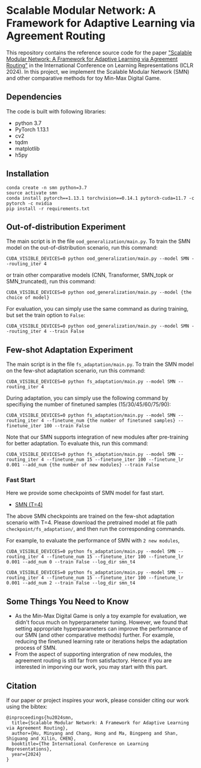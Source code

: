 
# Scalable Modular Network: A Framework for Adaptive Learning via Agreement Routing
This repository contains the reference source code for the paper ["Scalable Modular Network: A Framework for Adaptive Learning via Agreement Routing"](https://openreview.net/forum?id=pEKJl5sflp) in the International Conference on Learning Representations (ICLR 2024). In this project, we implement the Scalable Modular Network (SMN) and other comparative methods for toy Min-Max Digital Game.

## Dependencies
The code is built with following libraries:
- python 3.7
- PyTorch 1.13.1
- cv2
- tqdm
- matplotlib
- h5py

## Installation
```install
conda create -n smn python=3.7
source activate smn
conda install pytorch==1.13.1 torchvision==0.14.1 pytorch-cuda=11.7 -c pytorch -c nvidia
pip install -r requirements.txt
```

## Out-of-distribution Experiment
The main script is in the file ``ood_generalization/main.py``. To train the SMN model on the out-of-distribution scenario, run this command:

```train
CUDA_VISIBLE_DEVICES=0 python ood_generalization/main.py --model SMN --routing_iter 4
```

or train other comparative models (CNN, Transformer, SMN_topk or SMN_truncated), run this command:

```train
CUDA_VISIBLE_DEVICES=0 python ood_generalization/main.py --model {the choice of model}
```

For evaluation, you can simply use the same command as during training, but set the train option to ``False``:

```evaluation
CUDA_VISIBLE_DEVICES=0 python ood_generalization/main.py --model SMN --routing_iter 4 --train False
```

## Few-shot Adaptation Experiment
The main script is in the file ``fs_adaptation/main.py``. To train the SMN model on the few-shot adaptation scenario, run this command:

```train
CUDA_VISIBLE_DEVICES=0 python fs_adaptation/main.py --model SMN --routing_iter 4
```

During adaptation, you can simply use the following command by specifiying the number of finetuned samples (15/30/45/60/75/90):

```adaptation
CUDA_VISIBLE_DEVICES=0 python fs_adaptation/main.py --model SMN --routing_iter 4 --finetune_num {the number of finetuned samples} --finetune_iter 100 --train False
```

Note that our SMN supports integration of new modules after pre-training for better adaptation.
To evaluate this, run this command:
```adaptation
CUDA_VISIBLE_DEVICES=0 python fs_adaptation/main.py --model SMN --routing_iter 4 --finetune_num 15 --finetune_iter 100 --finetune_lr 0.001 --add_num {the number of new modules} --train False
```

### Fast Start
Here we provide some checkpoints of SMN model for fast start.
- [SMN (T=4)](https://drive.google.com/file/d/1vwxocqyoL38cPyhgp1nU8EAM15y_ie5z/view?usp=sharing)

The above SMN checkpoints are trained on the few-shot adaptation scenario with T=4.
Please download the pretrained model at file path ``checkpoint/fs_adaptation/``, and then run the corresponding commands.

For example, to evaluate the performance of SMN with ``2 new modules``, 
```
CUDA_VISIBLE_DEVICES=0 python fs_adaptation/main.py --model SMN --routing_iter 4 --finetune_num 15 --finetune_iter 100 --finetune_lr 0.001 --add_num 0 --train False --log_dir smn_t4

CUDA_VISIBLE_DEVICES=0 python fs_adaptation/main.py --model SMN --routing_iter 4 --finetune_num 15 --finetune_iter 100 --finetune_lr 0.001 --add_num 2 --train False --log_dir smn_t4
```

## Some Things You Need to Know
 - As the Min-Max Digital Game is only a toy example for evaluation, we didn't focus much on hyperparameter tuning.
 However, we found that setting appropriate hyperparameters can improve the performance of our SMN (and other comparative methods) further.
 For example, reducing the finetuned learning rate or iterations helps the adaptation process of SMN.
 - From the aspect of supporting intergration of new modules, the agreement routing is still far from satisfactory. Hence if you are interested in imporving our work, you may start with this part.

## Citation
If our paper or project inspires your work, please consider citing our work using the bibtex:

```citation
@inproceedings{hu2024smn,
  title={Scalable Modular Network: A Framework for Adaptive Learning via Agreement Routing},
  author={Hu, Minyang and Chang, Hong and Ma, Bingpeng and Shan, Shiguang and Xilin, CHEN},
  booktitle={The International Conference on Learning Representations},
  year={2024}
}
```
